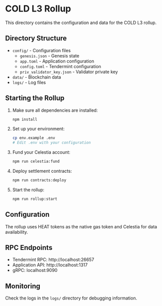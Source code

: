 # COLD L3 Rollup

This directory contains the configuration and data for the COLD L3 rollup.

## Directory Structure

- `config/` - Configuration files
  - `genesis.json` - Genesis state
  - `app.toml` - Application configuration
  - `config.toml` - Tendermint configuration
  - `priv_validator_key.json` - Validator private key
- `data/` - Blockchain data
- `logs/` - Log files

## Starting the Rollup

1. Make sure all dependencies are installed:
   ```bash
   npm install
   ```

2. Set up your environment:
   ```bash
   cp env.example .env
   # Edit .env with your configuration
   ```

3. Fund your Celestia account:
   ```bash
   npm run celestia:fund
   ```

4. Deploy settlement contracts:
   ```bash
   npm run contracts:deploy
   ```

5. Start the rollup:
   ```bash
   npm run rollup:start
   ```

## Configuration

The rollup uses HEAT tokens as the native gas token and Celestia for data availability.

## RPC Endpoints

- Tendermint RPC: http://localhost:26657
- Application API: http://localhost:1317
- gRPC: localhost:9090

## Monitoring

Check the logs in the `logs/` directory for debugging information.
